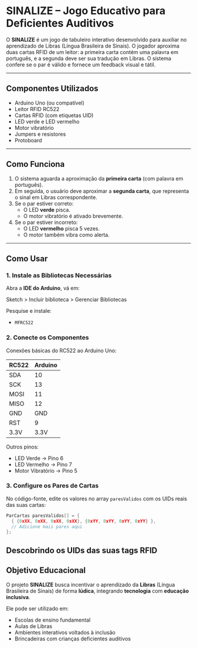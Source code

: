# SINALIZE – Jogo Educativo para Deficientes Auditivos

O **SINALIZE** é um jogo de tabuleiro interativo desenvolvido para auxiliar no aprendizado de Libras (Língua Brasileira de Sinais). O jogador aproxima duas cartas RFID de um leitor: a primeira carta contém uma palavra em português, e a segunda deve ser sua tradução em Libras. O sistema confere se o par é válido e fornece um feedback visual e tátil.

---

##  Componentes Utilizados

- Arduino Uno (ou compatível)
- Leitor RFID RC522
- Cartas RFID (com etiquetas UID)
- LED verde e LED vermelho
- Motor vibratório
- Jumpers e resistores
- Protoboard

---

## Como Funciona

1. O sistema aguarda a aproximação da **primeira carta** (com palavra em português).
2. Em seguida, o usuário deve aproximar a **segunda carta**, que representa o sinal em Libras correspondente.
3. Se o par estiver correto:
   - O LED **verde** pisca.
   - O motor vibratório é ativado brevemente.
4. Se o par estiver incorreto:
   - O LED **vermelho** pisca 5 vezes.
   - O motor também vibra como alerta.

---

## Como Usar

### 1. Instale as Bibliotecas Necessárias

Abra a **IDE do Arduino**, vá em:

Sketch > Incluir biblioteca > Gerenciar Bibliotecas

Pesquise e instale:

- `MFRC522`

### 2. Conecte os Componentes

Conexões básicas do RC522 ao Arduino Uno:

| RC522 | Arduino |
|-------|---------|
| SDA   | 10      |
| SCK   | 13      |
| MOSI  | 11      |
| MISO  | 12      |
| GND   | GND     |
| RST   | 9       |
| 3.3V  | 3.3V    |

Outros pinos:

- LED Verde → Pino 6
- LED Vermelho → Pino 7
- Motor Vibratório → Pino 5

### 3. Configure os Pares de Cartas

No código-fonte, edite os valores no array `paresValidos` com os UIDs reais das suas cartas:

```cpp
ParCartas paresValidos[] = {
  { {0xXX, 0xXX, 0xXX, 0xXX}, {0xYY, 0xYY, 0xYY, 0xYY} },
  // Adicione mais pares aqui
};
```
## Descobrindo os UIDs das suas tags RFID

## Objetivo Educacional

O projeto **SINALIZE** busca incentivar o aprendizado da **Libras** (Língua Brasileira de Sinais) de forma **lúdica**, integrando **tecnologia** com **educação inclusiva**.

Ele pode ser utilizado em:
- Escolas de ensino fundamental
- Aulas de Libras
- Ambientes interativos voltados à inclusão
- Brincadeiras com crianças deficientes auditivos





